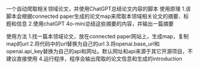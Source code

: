 一个自动爬取相关领域论文，并使用ChatGPT总结论文内容的脚本
使用原理
1.该脚本会根据connected paper生成的论文map来爬取本领域相关论文的摘要、标题和信息
2.使用chatGPT 4o-mini总结这些摘要的内容，并输出一篇摘要

使用方法
1.找一篇本领域论文，放在connected paper网站上，生成map，复制map的url
2.将代码中的url替换为自己的url
3.将openai.base_url和openai.api_key替换为自己的api和网址。默认网址和api来源于其它开源项目，不建议直接使用
4.运行程序，程序会输出爬取的论文信息和生成的introduction
